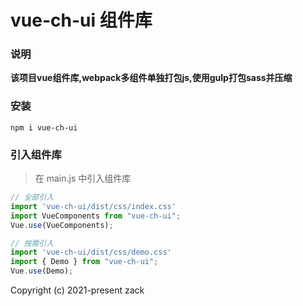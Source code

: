 # vue-ch-ui 组件库

### 说明
**该项目vue组件库,webpack多组件单独打包js,使用gulp打包sass并压缩**

### 安装
```
npm i vue-ch-ui
```

### 引入组件库
> 在 main.js 中引入组件库

```javascript
// 全部引入
import 'vue-ch-ui/dist/css/index.css'
import VueComponents from "vue-ch-ui";
Vue.use(VueComponents);

// 按需引入
import 'vue-ch-ui/dist/css/demo.css'
import { Demo } from "vue-ch-ui";
Vue.use(Demo);

```

Copyright (c) 2021-present zack